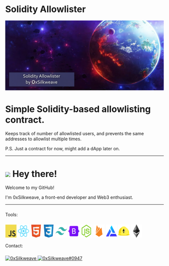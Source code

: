 # Solidity Allowlister

<img src="./background.png" alt="Background image">

<h1>Simple Solidity-based allowlisting contract.</h1>

Keeps track of number of allowlisted users, and prevents the same addresses to allowlist multiple times.

P.S. Just a contract for now, might add a dApp later on.

---

<h1><img src="https://emojis.slackmojis.com/emojis/images/1643514974/10003/catjam.gif?1643514974" width="30"/> Hey there!</h1>


<p>Welcome to my GitHub!</br>

I'm 0xSilkweave, a front-end developer and Web3 enthusiast. 

---

###

<p align="left">Tools:</p>

###

<div align="left">
<a href="https://developer.mozilla.org/en-US/docs/Web/JavaScript" target="_blank" rel="noreferrer"><img src="https://github.com/0xSilkweave/0xSilkweave/raw/main/logos/javascript-original.svg" width="36" height="42" alt="JavaScript" /></a>
<a href="https://reactjs.org/" target="_blank" rel="noreferrer"><img src="https://github.com/0xSilkweave/0xSilkweave/raw/main/logos/react-colored.svg" width="36" height="42" alt="React" /></a>
<a href="https://developer.mozilla.org/en-US/docs/Glossary/HTML5" target="_blank" rel="noreferrer"><img src="https://github.com/0xSilkweave/0xSilkweave/raw/main/logos/html5-original.svg" width="36" height="42" alt="HTML5" /></a>
<a href="https://www.w3.org/TR/CSS/#css" target="_blank" rel="noreferrer"><img src="https://github.com/0xSilkweave/0xSilkweave/raw/main/logos/css3-original.svg" width="36" height="42" alt="CSS3" /></a>
<a href="https://tailwindcss.com/" target="_blank" rel="noreferrer"><img src="https://github.com/0xSilkweave/0xSilkweave/raw/main/logos/tailwindcss-colored.svg" width="36" height="42" alt="TailwindCSS" /></a>
<a href="https://getbootstrap.com/" target="_blank" rel="noreferrer"><img src="https://github.com/0xSilkweave/0xSilkweave/raw/main/logos/bootstrap-original.svg" width="36" height="42" alt="Bootstrap" /></a>
<a href="https://nodejs.org/en/" target="_blank" rel="noreferrer"><img src="https://github.com/0xSilkweave/0xSilkweave/raw/main/logos/nodejs-colored.svg" width="36" height="42" alt="NodeJS" /></a>
<a href="https://firebase.google.com/" target="_blank" rel="noreferrer"><img src="https://github.com/0xSilkweave/0xSilkweave/raw/main/logos/firebase-colored.svg" width="36" height="42" alt="Firebase" /></a>
<a href="https://docs.alchemy.com/alchemy/documentation/alchemy-web3" target="_blank" rel="noreferrer"><img src="https://github.com/0xSilkweave/0xSilkweave/raw/main/logos/alchemy-colored.svg" width="36" height="42" alt="Alchemy" /></a>
<a href="https://hardhat.org/" target="_blank" rel="noreferrer"><img src="https://github.com/0xSilkweave/0xSilkweave/raw/main/logos/hardhat-colored.svg" width="36" height="42" alt="Hardhat" /></a>
<a href="https://ethereum.org/en/" target="_blank" rel="noreferrer"><img src="https://github.com/0xSilkweave/0xSilkweave/raw/main/logos/ethereum-colored.svg" width="36" height="42" alt="Ethereum" /></a>
</div>

<p align="left">Contact:</p>

###
<div align="left">
  <a href="https://twitter.com/0xSilkweave" target="_blank">
    <img src="https://img.shields.io/static/v1?message=Twitter&logo=twitter&label=&color=1DA1F2&logoColor=white&labelColor=&style=for-the-badge" height="35" alt="0xSilkweave"  />
  </a>
  <a href="https://discordapp.com/users/0xSilkweave#0947" target="_blank">
    <img src="https://img.shields.io/static/v1?message=Discord&logo=discord&label=&color=7289DA&logoColor=white&labelColor=&style=for-the-badge" height="35" alt="0xSilkweave#0947"  />
  </a>
</div>

###
